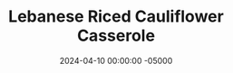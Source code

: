 ---
layout: post
title:  "Lebanese Riced Cauliflower Casserole"
date:   2024-04-10 00:00:00 -05000
categories: 
- Recipes
- Ground Meat
permalink: /recipes/lebanese-casserole
image: /assets/Food/Ground Meat/Casserole/casserole-cover.jpg
ing: casserole-ing
facts: casserole-facts
Prep: 20
Rest: 
Cook: 30
Source1: 
Source2: 
whisk: https://s.samsungfood.com/5TVFP
tags: 
- ground meat
- ground beef
- ground turkey
- lebanese
- brown rice
- cauliflower
- pine nuts
- chopped nuts
- spinach
- allspice
- all spice
- onions
- diced tomatoes
Description: This recipe is a modified version of my mom's casserole recipe. Fun fact - I hated this recipe as a kid, but I love it now. Maybe it was the nuts or the spinach, both of which I love now. Feel free to use whatever nuts you have on hand; here I used chopped pine nuts, but almonds or pistachios would work great. Feel free to use brown rice (1 cup dry, 185 g) instead of cauliflower rice
Instructions: 
- Defrost your bag of spinach, and cut your onions into a small dice. Add to a large pan with oil, cumin, pepper, and salt. Cover and cook over medium heat until the onions are soft and translucent. Set aside in a bowl<br><br>
- <center><img src="/assets/Food/Ground Meat/Casserole/casserole-1.jpg" alt="" class="instruction-image"></center><br>

- Over medium, heat, add the meat and some oil. Cook the meat until properly browned. Season with soy sauce, allspice, cinnamon, and salt. Toast the nuts and garlic until fragrant, about 30 seconds. Transfer to the bowl with the spinach<br><br>
- <center><img src="/assets/Food/Ground Meat/Casserole/casserole-2.jpg" alt="" class="instruction-image"></center><br>

- As everything else is cooking, you can prepare your cauliflower rice. Add your defrosted florets to a food processor, and pulse until you have a fully chopped rice-like cauliflower. Don't overblend<br><br>
- <center><img src="/assets/Food/Ground Meat/Casserole/casserole-3.jpg" alt="" class="instruction-image"></center><br>

- When the meat is done and the pan is free, add the cauliflower to the pan with oil, lemon pepper, garlic and onion powders, nutmeg, cloves, and red pepper flakes. Cover and cook over medium heat until the cauliflower is tender and done to your liking. Don't over mix, or it could become mushy<br><br>
- <center><img src="/assets/Food/Ground Meat/Casserole/casserole-4.jpg" alt="" class="instruction-image"></center><br>

- In a large bowl, combine the spinach, meat, and cauliflower. Serve
---